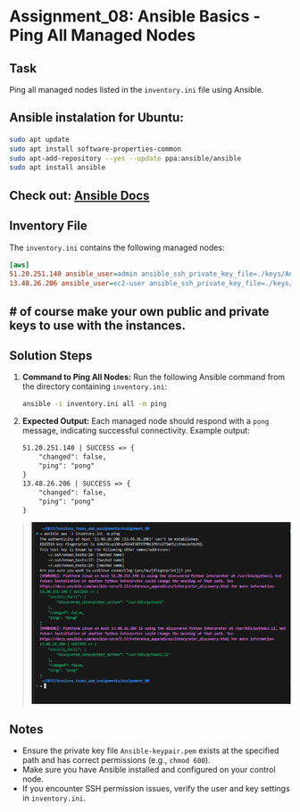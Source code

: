 # Assignment_08: Ansible Basics - Ping All Managed Nodes

## Task
Ping all managed nodes listed in the `inventory.ini` file using Ansible.

## Ansible instalation for Ubuntu:
```bash
sudo apt update
sudo apt install software-properties-common
sudo apt-add-repository --yes --update ppa:ansible/ansible
sudo apt install ansible
```
## Check out: [Ansible Docs](https://docs.ansible.com/ansible/3/installation_guide/intro_installation.html#installing-ansible-on-ubuntu)
## Inventory File
The `inventory.ini` contains the following managed nodes:

```ini
[aws]
51.20.251.140 ansible_user=admin ansible_ssh_private_key_file=./keys/Ansible-keypair.pem
13.48.26.206 ansible_user=ec2-user ansible_ssh_private_key_file=./keys/Ansible-keypair.pem
```
## \# of course make your own public and private keys to use with the instances.

## Solution Steps

1. **Command to Ping All Nodes:**
   Run the following Ansible command from the directory containing `inventory.ini`:
   
   ```bash
   ansible -i inventory.ini all -m ping
   ```

2. **Expected Output:**
   Each managed node should respond with a `pong` message, indicating successful connectivity. Example output:
   
   ```
   51.20.251.140 | SUCCESS => {
       "changed": false,
       "ping": "pong"
   }
   13.48.26.206 | SUCCESS => {
       "changed": false,
       "ping": "pong"
   }
   ```
> ![](screens/ping-pong.png)

## Notes
- Ensure the private key file `Ansible-keypair.pem` exists at the specified path and has correct permissions (e.g., `chmod 600`).
- Make sure you have Ansible installed and configured on your control node.
- If you encounter SSH permission issues, verify the user and key settings in `inventory.ini`.

